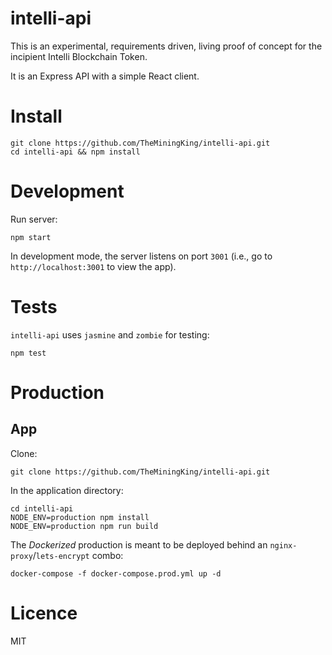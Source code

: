 intelli-api
===========

This is an experimental, requirements driven, living proof of concept for the incipient Intelli Blockchain Token.

It is an Express API with a simple React client.

# Install

```
git clone https://github.com/TheMiningKing/intelli-api.git
cd intelli-api && npm install
```

# Development

Run server:

```
npm start
```

In development mode, the server listens on port `3001` (i.e., go to `http://localhost:3001` to view the app).

# Tests

`intelli-api` uses `jasmine` and `zombie` for testing:

```
npm test
```

# Production

## App

Clone:

```
git clone https://github.com/TheMiningKing/intelli-api.git
```

In the application directory:

```
cd intelli-api
NODE_ENV=production npm install
NODE_ENV=production npm run build
```

The _Dockerized_ production is meant to be deployed behind an `nginx-proxy`/`lets-encrypt` combo:

```
docker-compose -f docker-compose.prod.yml up -d
```

# Licence

MIT

